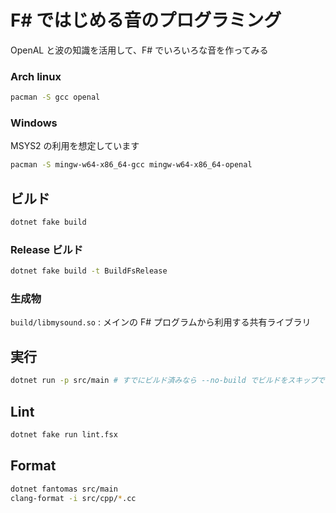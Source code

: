 # F# ではじめる音のプログラミング

OpenAL と波の知識を活用して、F# でいろいろな音を作ってみる

### Arch linux

```bash
pacman -S gcc openal
```

### Windows

MSYS2 の利用を想定しています

```bash
pacman -S mingw-w64-x86_64-gcc mingw-w64-x86_64-openal
```

## ビルド

```bash
dotnet fake build
```

### Release ビルド

```bash
dotnet fake build -t BuildFsRelease
```

### 生成物

``build/libmysound.so`` : メインの F# プログラムから利用する共有ライブラリ

## 実行

```bash
dotnet run -p src/main # すでにビルド済みなら --no-build でビルドをスキップできる
```

## Lint

```bash
dotnet fake run lint.fsx
```

## Format

```bash
dotnet fantomas src/main
clang-format -i src/cpp/*.cc
```
